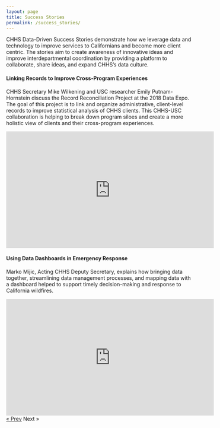 ```yaml
---
layout: page
title: Success Stories
permalink: /success_stories/
---
```


CHHS Data-Driven Success Stories demonstrate how we leverage data and technology to improve services to Californians and become more client centric.  The stories aim to create awareness of innovative ideas and improve interdepartmental coordination by providing a platform to collaborate, share ideas, and expand CHHS’s data culture.

#### Linking Records to Improve Cross-Program Experiences

CHHS Secretary Mike Wilkening and USC researcher Emily Putnam-Hornstein discuss the Record Reconciliation Project at the 2018 Data Expo. The goal of this project is to link and organize administrative, client-level records to improve statistical analysis of CHHS clients. This CHHS-USC collaboration is helping to break down program siloes and create a more holistic view of clients and their cross-program experiences.

<iframe width="560" height="315" src="https://www.youtube.com/embed/smJIc6yrJas" frameborder="0" allow="autoplay; encrypted-media" allowfullscreen></iframe>

#### Using Data Dashboards in Emergency Response

Marko Mijic, Acting CHHS Deputy Secretary, explains how bringing data together, streamlining data management processes, and mapping data with a dashboard helped to support timely decision-making and response to California wildfires.

<iframe width="560" height="315" src="https://www.youtube.com/embed/sWNjc8aflew" frameborder="0" allow="autoplay; encrypted-media" allowfullscreen></iframe>

<!-- Pagination -->
<div class="pagination">
  <a class="pagination-item older" href="{{ site.baseurl }}/action_items">&laquo; Prev</a>
  <span class="pagination-item newer">Next &raquo;</span>
</div>